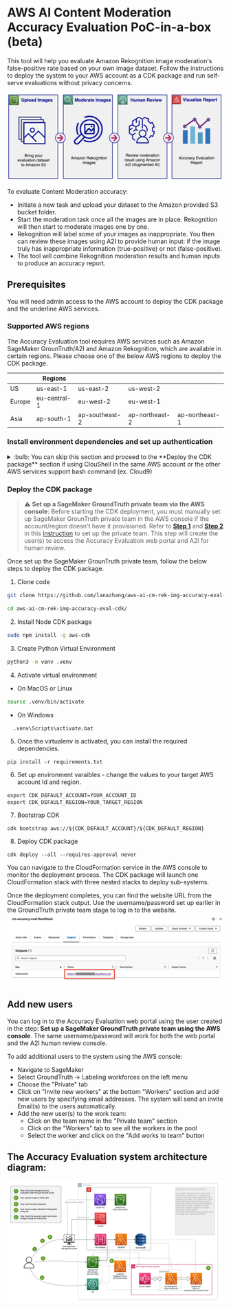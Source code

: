 # AWS AI Content Moderation Accuracy Evaluation PoC-in-a-box (beta)

This tool will help you evaluate Amazon Rekognition image moderation's false-positive rate based on your own image dataset. Follow the instructions to deploy the system to your AWS account as a CDK package and run self-serve evaluations without privacy concerns.

![workflow digram](static/flow_diagram.png)

To evaluate Content Moderation accuracy:

* Initiate a new task and upload your dataset to the Amazon provided S3 bucket folder.
* Start the moderation task once all the images are in place. Rekognition will then start to moderate images one by one.
* Rekognition will label some of your images as inappropriate. You then can review these images using A2I to provide human input: if the image truly has inappropriate information (true-positive) or not (false-positive).
* The tool will combine Rekognition moderation results and human inputs to produce an accuracy report.


## Prerequisites
You will need admin access to the AWS account to deploy the CDK package and the underline AWS services.

### Supported AWS regions
The Accuracy Evaluation tool requires AWS services such as Amazon SageMaker GrounTruth/A2I and Amazon Rekognition, which are available in certain regions. Please choose one of the below AWS regions to deploy the CDK package.

| |Regions ||||
| ---------- | ---------- | ---------- | ---------- | ---------- |
| US | us-east-1 | us-east-2 | us-west-2 ||
| Europe | eu-central-1 | eu-west-2 | eu-west-1 ||
| Asia | ap-south-1 | ap-southeast-2 | ap-northeast-2 | ap-northeast-1 |


### Install environment dependencies and set up authentication
<details><summary>
:bulb: You can skip this section and proceed to the **Deploy the CDK package** section if using ClouShell in the same AWS account or the other AWS services support bash command (ex. Cloud9)
</summary>

- [ ] Install Node.js
https://nodejs.org/en/download/

- [ ] Install Python 3.7+
https://www.python.org/downloads/

- [ ] Install Pip
```sh
python -m ensurepip --upgrade
```

- [ ] Install Python Virtual Environment
```sh
pip install virtualenv
```

- [ ] Setup the AWS CLI authentication
```sh
aws configure                                                                     
 ```                      
</details>

### Deploy the CDK package
> :warning: **Set up a SageMaker GroundTruth private team via the AWS console**: 
Before starting the CDK deployment, you must manually set up SageMaker GrounTruth private team in the AWS console if the account/region doesn't have it provisioned.
Refer to [**Step 1**](https://catalog.us-east-1.prod.workshops.aws/workshops/1ece9ffd-4c24-4e66-b42a-0c0e13b0f668/en-US/content-moderation/01-image-moderation/02-image-moderation-with-a2i#step-1:-create-a-private-team-in-aws-console-(you-can-skip-this-step-if-you-already-have-a-private-work-team-in-the-region)) 
and [**Step 2**](https://catalog.us-east-1.prod.workshops.aws/workshops/1ece9ffd-4c24-4e66-b42a-0c0e13b0f668/en-US/content-moderation/01-image-moderation/02-image-moderation-with-a2i#step-2:-activate-a2i-user-account) 
in this [instruction](https://catalog.us-east-1.prod.workshops.aws/workshops/1ece9ffd-4c24-4e66-b42a-0c0e13b0f668/en-US/content-moderation/01-image-moderation/02-image-moderation-with-a2i) 
to set up the private team. This step will create the user(s) to access the Accuracy Evaluation web portal and A2I for human review.

Once set up the SageMaker GrounTruth private team, follow the below steps to deploy the CDK package.

1. Clone code
```sh
git clone https://github.com/lanazhang/aws-ai-cm-rek-img-accuracy-eval-cdk.git
```
```sh
cd aws-ai-cm-rek-img-accuracy-eval-cdk/
```

2. Install Node CDK package
```sh
sudo npm install -g aws-cdk
```

3. Create Python Virtual Environment
```sh
python3 -m venv .venv
```

4. Activate virtual environment

  - On MacOS or Linux
  ```sh
  source .venv/bin/activate
  ```
  - On Windows
  ```sh
    .venv\Scripts\activate.bat                                        
```

5. Once the virtualenv is activated, you can install the required dependencies.

```
pip install -r requirements.txt
```

6. Set up environment varaibles - change the values to your target AWS account Id and region.
```
export CDK_DEFAULT_ACCOUNT=YOUR_ACCOUNT_ID
export CDK_DEFAULT_REGION=YOUR_TARGET_REGION
```

7. Bootstrap CDK
```
cdk bootstrap aws://${CDK_DEFAULT_ACCOUNT}/${CDK_DEFAULT_REGION}
```

8. Deploy CDK package
```
cdk deploy --all --requires-approval never
```

You can navigate to the CloudFormation service in the AWS console to monitor the deployment process. The CDK package will launch one CloudFormation stack with three nested stacks to deploy sub-systems. 

Once the deployment completes, you can find the website URL from the CloudFormation stack output. Use the username/password set up earlier in the GroundTruth private team stage to log in to the website.
![CloudFormation stack output](static/cloudformation-stack-output.png)


## Add new users
You can log in to the Accuracy Evaluation web portal using the user created in the step: **Set up a SageMaker GroundTruth private team using the AWS console**. The same username/password will work for both the web portal and the A2I human review console.

To add additional users to the system using the AWS console:
- Navigate to SageMaker
- Select GroundTruth -> Labeling workforces on the left menu
- Choose the "Private" tab
- Click on "Invite new workers" at the bottom "Workers" section and add new users by specifying email addresses. The system will send an invite Email(s) to the users automatically.
- Add the new user(s) to the work team:
  - Click on the team name in the "Private team" section
  - Click on the "Workers" tab to see all the workers in the pool
  - Select the worker and click on the "Add works to team" button

## The Accuracy Evaluation system architecture diagram:
![workflow digram](static/cm-accuray-eval-architecture.png)

